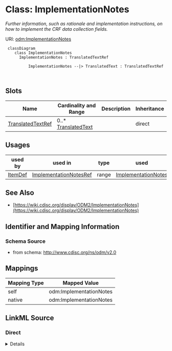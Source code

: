 # Class: ImplementationNotes


_Further information, such as rationale and implementation instructions, on how to implement the CRF data collection fields._





URI: [odm:ImplementationNotes](http://www.cdisc.org/ns/odm/v2.0/ImplementationNotes)



```mermaid
 classDiagram
    class ImplementationNotes
      ImplementationNotes : TranslatedTextRef
        
          ImplementationNotes --|> TranslatedText : TranslatedTextRef
        
      
```




<!-- no inheritance hierarchy -->


## Slots

| Name | Cardinality and Range | Description | Inheritance |
| ---  | --- | --- | --- |
| [TranslatedTextRef](TranslatedTextRef.md) | 0..* <br/> [TranslatedText](TranslatedText.md) |  | direct |





## Usages

| used by | used in | type | used |
| ---  | --- | --- | --- |
| [ItemDef](ItemDef.md) | [ImplementationNotesRef](ImplementationNotesRef.md) | range | [ImplementationNotes](ImplementationNotes.md) |






## See Also

* [https://wiki.cdisc.org/display/ODM2/ImplementationNotes](https://wiki.cdisc.org/display/ODM2/ImplementationNotes)

## Identifier and Mapping Information







### Schema Source


* from schema: http://www.cdisc.org/ns/odm/v2.0





## Mappings

| Mapping Type | Mapped Value |
| ---  | ---  |
| self | odm:ImplementationNotes |
| native | odm:ImplementationNotes |





## LinkML Source

<!-- TODO: investigate https://stackoverflow.com/questions/37606292/how-to-create-tabbed-code-blocks-in-mkdocs-or-sphinx -->

### Direct

<details>
```yaml
name: ImplementationNotes
description: Further information, such as rationale and implementation instructions,
  on how to implement the CRF data collection fields.
from_schema: http://www.cdisc.org/ns/odm/v2.0
see_also:
- https://wiki.cdisc.org/display/ODM2/ImplementationNotes
slots:
- TranslatedTextRef
slot_usage:
  TranslatedTextRef:
    name: TranslatedTextRef
    multivalued: true
    domain_of:
    - Description
    - Question
    - Definition
    - Prompt
    - CRFCompletionInstructions
    - ImplementationNotes
    - CDISCNotes
    - ErrorMessage
    - Decode
    - Comment
    range: TranslatedText
    inlined: true
    inlined_as_list: true
class_uri: odm:ImplementationNotes

```
</details>

### Induced

<details>
```yaml
name: ImplementationNotes
description: Further information, such as rationale and implementation instructions,
  on how to implement the CRF data collection fields.
from_schema: http://www.cdisc.org/ns/odm/v2.0
see_also:
- https://wiki.cdisc.org/display/ODM2/ImplementationNotes
slot_usage:
  TranslatedTextRef:
    name: TranslatedTextRef
    multivalued: true
    domain_of:
    - Description
    - Question
    - Definition
    - Prompt
    - CRFCompletionInstructions
    - ImplementationNotes
    - CDISCNotes
    - ErrorMessage
    - Decode
    - Comment
    range: TranslatedText
    inlined: true
    inlined_as_list: true
attributes:
  TranslatedTextRef:
    name: TranslatedTextRef
    from_schema: http://www.cdisc.org/ns/odm/v2.0
    rank: 1000
    multivalued: true
    identifier: false
    alias: TranslatedTextRef
    owner: ImplementationNotes
    domain_of:
    - Description
    - Question
    - Definition
    - Prompt
    - CRFCompletionInstructions
    - ImplementationNotes
    - CDISCNotes
    - ErrorMessage
    - Decode
    - Comment
    range: TranslatedText
    inlined: true
    inlined_as_list: true
class_uri: odm:ImplementationNotes

```
</details>